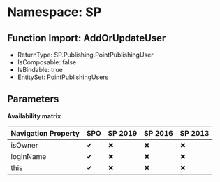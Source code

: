 # Namespace: SP

## Function Import: AddOrUpdateUser

- ReturnType: SP.Publishing.PointPublishingUser
- IsComposable: false
- IsBindable: true
- EntitySet: PointPublishingUsers

## Parameters

**Availability matrix**

Navigation Property | SPO | SP 2019 | SP 2016 | SP 2013
----------|-----|---------|---------|--------
isOwner | ✔ | ✖ | ✖ | ✖
loginName | ✔ | ✖ | ✖ | ✖
this | ✔ | ✖ | ✖ | ✖
